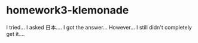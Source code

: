 # homework3-klemonade
I tried...
I asked 日本....
I got the answer...
However...
I still didn't completely get it....
